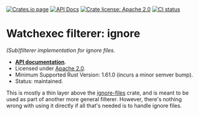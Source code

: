 [![Crates.io page](https://badgen.net/crates/v/watchexec-filterer-ignore)](https://crates.io/crates/watchexec-filterer-ignore)
[![API Docs](https://docs.rs/watchexec-filterer-ignore/badge.svg)][docs]
[![Crate license: Apache 2.0](https://badgen.net/badge/license/Apache%202.0)][license]
[![CI status](https://github.com/watchexec/watchexec/actions/workflows/check.yml/badge.svg)](https://github.com/watchexec/watchexec/actions/workflows/check.yml)

# Watchexec filterer: ignore

_(Sub)filterer implementation for ignore files._

- **[API documentation][docs]**.
- Licensed under [Apache 2.0][license].
- Minimum Supported Rust Version: 1.61.0 (incurs a minor semver bump).
- Status: maintained.

This is mostly a thin layer above the [ignore-files](../../ignore-files) crate, and is meant to be
used as part of another more general filterer. However, there's nothing wrong with using it
directly if all that's needed is to handle ignore files.

[docs]: https://docs.rs/watchexec-filterer-ignore
[license]: ../../../LICENSE
